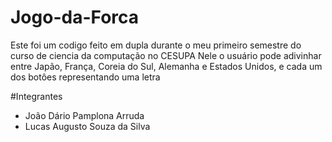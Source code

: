 # Jogo-da-Forca
Este foi um codigo feito em dupla durante o meu primeiro semestre do curso de ciencia da computação no CESUPA
Nele o usuário pode adivinhar entre Japão, França, Coreia do Sul, Alemanha e Estados Unidos, e cada um dos botôes representando uma letra

#Integrantes
- João Dário Pamplona Arruda
- Lucas Augusto Souza da Silva
